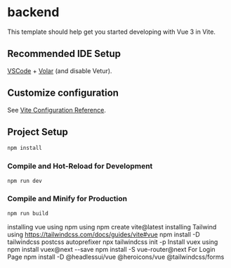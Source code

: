 # backend

This template should help get you started developing with Vue 3 in Vite.

## Recommended IDE Setup

[VSCode](https://code.visualstudio.com/) + [Volar](https://marketplace.visualstudio.com/items?itemName=Vue.volar) (and
disable Vetur).

## Customize configuration

See [Vite Configuration Reference](https://vitejs.dev/config/).

## Project Setup

```sh
npm install
```

### Compile and Hot-Reload for Development

```sh
npm run dev
```

### Compile and Minify for Production

```sh
npm run build
```
installing vue using npm using npm create vite@latest
installing Tailwind using https://tailwindcss.com/docs/guides/vite#vue
npm install -D tailwindcss postcss autoprefixer
npx tailwindcss init -p
Install vuex using npm install vuex@next --save
npm install -S vue-router@next
For Login Page
npm install -D @headlessui/vue @heroicons/vue @tailwindcss/forms
